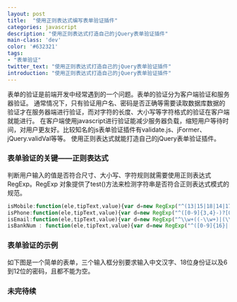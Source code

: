 ```yaml
---
layout: post
title:  "使用正则表达式编写表单验证插件"
categories: javascript
description: "使用正则表达式打造自己的jQuery表单验证插件"
main-class: 'dev'
color: '#632321'
tags:
- "表单验证"
twitter_text: "使用正则表达式打造自己的jQuery表单验证插件"
introduction: "使用正则表达式打造自己的jQuery表单验证插件"
---
```


表单的验证是前端开发中经常遇到的一个问题。表单的验证分为客户端验证和服务器验证。
通常情况下，只有验证用户名、密码是否正确等需要读取数据库数据的验证才在服务器端进行验证，而对字符的长度、大小写等字符格式的验证在客户端就能进行。
在客户端使用javascript进行验证能减少服务器负载，缩短用户等待时间，对用户更友好。比较知名的js表单验证插件有validate.js、jFormer、jQuery.validVal等等。
使用正则表达式就能打造自己的jQuery表单验证插件。

### 表单验证的关键——正则表达式
判断用户输入的值是否符合尺寸、大小写、字符规则就需要使用正则表达式RegExp。RegExp 对象提供了test()方法来检测字符串是否符合正则表达式模式的规范。
```javascript
isMobile:function(ele,tipText,value){var d=new RegExp("^(13|15|18|14|17)[0-9]{9}$");return d.test(value)?!0:$.formTips(ele,tipText)},
isPhone:function(ele,tipText,value){var d=new RegExp("^([0-9]{3,4}-)?[0-9]{7,8}$");return d.test(value)?!0:$.formTips(ele,tipText)},
isEmail:function(ele,tipText,value){var d=new RegExp("^\\w+((-\\w+)|(\\.\\w+))*\\@[A-Za-z0-9]+((\\.|-)[A-Za-z0-9]+)*\\.[A-Za-z0-9]+$");return d.test(value)?true:$.formTips(ele,tipText)},
isBankNum : function(ele,tipText,value){var d=new RegExp("^([0-9]{16}|[0-9]{19})$");return d.test(value)?true:$.formTips(ele,tipText)},
```

### 表单验证的示例
如下图是一个简单的表单，三个输入框分别要求输入中文汉字、18位身份证以及6到12位的密码，且都不能为空。

### 未完待续